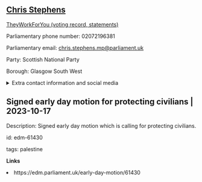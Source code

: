## <a href="https://members.parliament.uk/member/4463/contact">Chris Stephens</a>

<a href="https://www.theyworkforyou.com/mp/25306/chris_stephens/glasgow_south_west">TheyWorkForYou (voting record, statements)</a> 

Parliamentary phone number: 02072196381 

Parliamentary email: chris.stephens.mp@parliament.uk 

Party: Scottish National Party 

Borough: Glasgow South West 

<details><summary>Extra contact information and social media</summary> 
<li>Website: http://www.chrisstephens.scot/</li>
<li>Twitter: https://twitter.com/ChrisStephens</li>
<li>Constituency office phone number: 01418830875</li>
<li>Constituency office email:</li>
<li>Facebook: https://www.facebook.com/ChrisStephensSNP/</li>
<li>Instagram:</li>
<li>Youtube:</li>
<li>Linkedin:</li>
<li>Government department phone number:</li>
<li>Government department email:</li>
<li>Threads:</li>
<li>Party office phone number:</li>
<li>Party office email:</li>
<li>Tiktok:</li>
</details>

## Signed early day motion for protecting civilians | 2023-10-17

Description: Signed early day motion which is calling for protecting civilians. 
 
id: edm-61430 

tags: palestine 

**Links** 
 <li>https://edm.parliament.uk/early-day-motion/61430</li>

